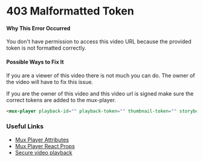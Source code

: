 # 403 Malformatted Token

#### Why This Error Occurred

You don't have permission to access this video URL because the provided token
is not formatted correctly.

#### Possible Ways to Fix It

If you are a viewer of this video there is not much you can do. The owner of the
video will have to fix this issue.

If you are the owner of this video and this video url is signed make sure the
correct tokens are added to the mux-player.

```html
<mux-player playback-id="" playback-token="" thumbnail-token="" storyboard-token=""></mux-player>
```

### Useful Links

- [Mux Player Attributes](https://github.com/muxinc/elements/tree/main/packages/mux-player#attributes)
- [Mux Player React Props](https://github.com/muxinc/elements/tree/main/packages/mux-player-react#props)
- [Secure video playback](https://docs.mux.com/guides/video/secure-video-playback)
